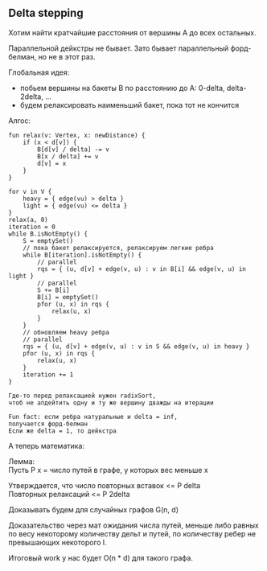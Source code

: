 ## Delta stepping

Хотим найти кратчайшие расстояния от вершины A до всех остальных.

Параллельной дейкстры не бывает. 
Зато бывает параллельный форд-белман, но не в этот раз.

Глобальная идея:
- побьем вершины на бакеты B по расстоянию до A:
    0-delta, delta-2delta, ...
- будем релаксировать наименьший бакет, пока тот не кончится

Алгос:
```
fun relax(v: Vertex, x: newDistance) {
    if (x < d[v]) {
        B[d[v] / delta] -= v
        B[x / delta] += v
        d[v] = x
    }
}

for v in V {
    heavy = { edge(vu) > delta }
    light = { edge(vu) <= delta }
}
relax(a, 0)
iteration = 0
while B.isNotEmpty() {
    S = emptySet()
    // пока бакет релаксируется, релаксируем легкие ребра
    while B[iteration].isNotEmpty() {
        // parallel
        rqs = { (u, d[v] + edge(v, u) : v in B[i] && edge(v, u) in light }
        // parallel
        S += B[i]
        B[i] = emptySet()
        pfor (u, x) in rqs {
            relax(u, x)
        }
    }
    // обновляем heavy ребра 
    // parallel
    rqs = { (u, d[v] + edge(v, u) : v in S && edge(v, u) in heavy }
    pfor (u, x) in rqs {
        relax(u, x)
    }
    iteration += 1
}

Где-то перед релаксацией нужен radixSort, 
чтоб не апдейтить одну и ту же вершину дважды на итерации

Fun fact: если ребра натуральные и delta = inf,
получается форд-белман
Если же delta = 1, то дейкстра
```

А теперь математика:

Лемма: \
Пусть P x = число путей в графе, у которых вес меньше x

Утверждается, что число повторных вставок <= P delta \
Повторных релаксаций <= P 2delta

Доказывать будем для случайных графов G(n, d)

Доказательство через мат ожидания числа путей, 
меньше либо равных по весу некоторому количеству дельт и
путей, по количеству ребер не превышающих некоторого l.

Итоговый work у нас будет O(n * d) для такого графа.
